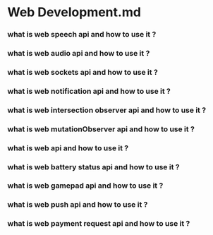 # Web Development.md

### what is web speech api and how to use it ? 
### what is web audio  api and how to use it ? 
### what is web sockets api and how to use it ? 
### what is web notification api and how to use it ? 
### what is web intersection observer api and how to use it ? 
### what is web mutationObserver api and how to use it ? 
### what is web  api and how to use it ? 
### what is web battery status api and how to use it ? 
### what is web gamepad api and how to use it ? 
### what is web push api and how to use it ? 
### what is web payment request api and how to use it ? 


